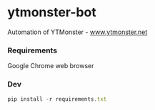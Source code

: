# ytmonster-bot
Automation of YTMonster - www.ytmonster.net

### Requirements
Google Chrome web browser

### Dev
```javascript
pip install -r requirements.txt
```
